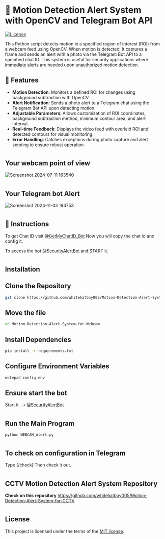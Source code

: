 # 📸 Motion Detection Alert System with OpenCV and Telegram Bot API
[![License](https://img.shields.io/github/license/whitehatboy005/Motion-Detection-Alert-System-for-Webcam)](LICENSE.md)

This Python script detects motion in a specified region of interest (ROI) from a webcam feed using OpenCV. When motion is detected, it captures a frame and sends an alert with a photo via the Telegram Bot API to a specified chat ID. This system is useful for security applications where immediate alerts are needed upon unauthorized motion detection.

## 🚀 Features
- **Motion Detection**: Monitors a defined ROI for changes using background subtraction with OpenCV.
- **Alert Notification**: Sends a photo alert to a Telegram chat using the Telegram Bot API upon detecting motion.
- **Adjustable Parameters**: Allows customization of ROI coordinates, background subtraction method, minimum contour area, and alert interval.
- **Real-time Feedback**: Displays the video feed with overlaid ROI and detected contours for visual monitoring.
- **Error Handling**: Catches exceptions during photo capture and alert sending to ensure robust operation.
#  

## Your webcam point of view

![Screenshot 2024-07-11 163540](https://github.com/whitehatboy005/Security-Alert/assets/147156726/06fda370-fdca-4472-b147-016612d8b60a)
#
## Your Telegram bot Alert

![Screenshot 2024-11-03 183753](https://github.com/user-attachments/assets/c3d2c660-e9bf-4f02-82e1-1c14a8ad84e0)

#
## 📌 Instructions

To get Chat ID visit [@GetMyChatID_Bot](https://t.me/GetMyChatID_Bot) Now you will copy the chat Id and config it.

To access the bot [@SecurityAlertBot](http://t.me/CAMSEC_AlertBot) and START it.
#
## Installation
## Clone the Repository
```bash
git clone https://github.com/whitehatboy005/Motion-Detection-Alert-System-for-Webcam
```
## Move the file
```bash
cd Motion-Detection-Alert-System-for-Webcam
```
## Install Dependencies
```bash
pip install -r requirements.txt
```
## Configure Environment Variables
```bash
notepad config.env
```
## Ensure start the bot
Start it --> [@SecurityAlertBot](http://t.me/CAMSEC_AlertBot)
#
## Run the Main Program
```bash
python WEBCAM_Alert.py
```
#
## To check on configuration in Telegram
Type [/check] Then check it out.
#
## CCTV Motion Detection Alert System Repository
  **Check on this repository** https://github.com/whitehatboy005/Motion-Detection-Alert-System-for-CCTV
# 
## License

This project is licensed under the terms of the [MIT license](LICENSE.md).
